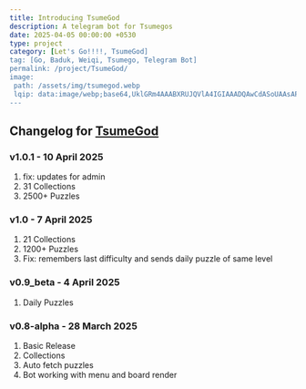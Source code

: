 ```yaml
---
title: Introducing TsumeGod
description: A telegram bot for Tsumegos
date: 2025-04-05 00:00:00 +0530
type: project
category: [Let's Go!!!!, TsumeGod]
tag: [Go, Baduk, Weiqi, Tsumego, Telegram Bot]
permalink: /project/TsumeGod/
image:
 path: /assets/img/tsumegod.webp
 lqip: data:image/webp;base64,UklGRm4AAABXRUJQVlA4IGIAAADQAwCdASoUAAsAPzmEuVOvKKWisAgB4CcJbAC1IUAA4aWU26z1gyAA/oRtEzipIJcPoQBXJaeR9yxN5u9i349HZBFMw++ZTYD1UGfuCdDAqe5NShoNiTW+8dReV5WqYRXAAA==
---
```


## Changelog for [TsumeGod](https://tsumegod.soumyak4.in)

### v1.0.1 - 10 April 2025

1. fix: updates for admin
2. 31 Collections
3. 2500+ Puzzles

### v1.0 - 7 April 2025

1. 21 Collections
2. 1200+ Puzzles
3. Fix: remembers last difficulty and sends daily puzzle of same level

### v0.9_beta - 4 April 2025

1. Daily Puzzles

### v0.8-alpha - 28 March 2025

1. Basic Release
2. Collections
3. Auto fetch puzzles
4. Bot working with menu and board render
